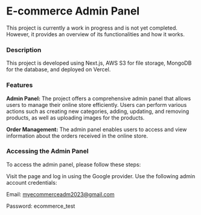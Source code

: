 # E-commerce Admin Panel
This project is currently a work in progress and is not yet completed. However, it provides an overview of its functionalities and how it works.

### Description
This project is developed using Next.js, AWS S3 for file storage, MongoDB for the database, and deployed on Vercel.

### Features
**Admin Panel:** 
The project offers a comprehensive admin panel that allows users to manage their online store efficiently. Users can perform various actions such as creating new categories, adding, updating, and removing products, as well as uploading images for the products.

**Order Management:**
The admin panel enables users to access and view information about the orders received in the online store.

### Accessing the Admin Panel
To access the admin panel, please follow these steps:

Visit the page and log in using the Google provider.
Use the following admin account credentials:

Email: myecommerceadm2023@gmail.com

Password: ecommerce_test
